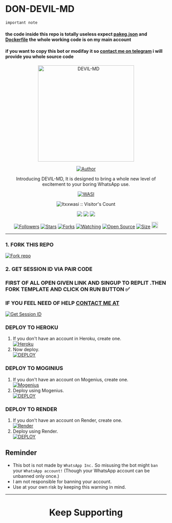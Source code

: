 # DON-DEVIL-MD
`important note`
#### the code inside this repo is totally useless expect [pakeg.json](https://github.com/don-devil/DEVIL-MD/edit/main/package.json) and [Dockerfile](https://github.com/don-devil/DEVIL-MD/edit/main/Dockerfile) the whole working code is on my main  account
#### if you want to copy this  bot or modifay it so [contact me on telegram](t.me/wasitech) i will provide you whole source code

<p align="center">
  <a href="https://youtu.com/@wasitech1">
    <img alt="DEVIL-MD" height="300" src="https://telegra.ph/file/53db32a36cb3c58b0f575.jpg">
  </a>
</p>

<p align="center">
  <a href="https://github.com/don-devil"><img title="Author" src="https://img.shields.io/badge/don-devil-black?style=for-the-badge&logo=WhatsApp"></a>
</p>

<p align="center">Introducing DEVIL-MD, It is designed to bring a whole new level of excitement to your boring WhatsApp use.</p>

<p align="center">
  <a aria-label="DEVIL-MD is free to use" href="https://youtu.com/@wasitech1" target="_blank">
    <img alt="WASI" src="https://img.shields.io/youtube/channel/subscribers/UCWHA-PreVSVaYhDTAiUipCA" target="_blank" />
  </a>
</p>

<p align="center"><img src="https://profile-counter.glitch.me/{Itxxwasi}/count.svg" alt="Itxxwasi :: Visitor's Count" /></p>

<p align="center">
  <a href="https://whatsapp.com/channel/0029VaDK8ZUDjiOhwFS1cP2j"><img src="https://img.shields.io/badge/Connect on WhatsApp-25D366?style=for-the-badge&logo=whatsapp&logoColor=white"></a>
  <a href="https://www.youtube.com/@wasitech1"><img src="https://img.shields.io/badge/Subcribe On Youtube-E4405F?style=for-the-badge&logo=youtube&logoColor=white"></a>
  <a href="https://whatsapp.com/channel/0029VaDK8ZUDjiOhwFS1cP2j"><img src="https://img.shields.io/badge/Join WhatsApp Group-25D366?style=for-the-badge&logo=whatsapp&logoColor=white"></a>
</p>

<p align="center">
  <a href="https://github.com/don-devil/followers"><img title="Followers" src="https://img.shields.io/github/followers/don-devil?color=red&style=flat-square"></a>
  <a href="https://github.com/don-devil/DEVIL-MD/stargazers"><img title="Stars" src="https://img.shields.io/github/stars/don-devil/DEVIL-MD?color=blue&style=flat-square"></a>
  <a href="https://github.com/don-devil/DEVIL-MD/network/members"><img title="Forks" src="https://img.shields.io/github/forks/don-devil/DEVIL-MD?color=red&style=flat-square"></a>
  <a href="https://github.com/don-devil/DEVIL-MD/watchers"><img title="Watching" src="https://img.shields.io/github/watchers/don-devil/DEVIL-MD?label=Watchers&color=blue&style=flat-square"></a>
  <a href="https://github.com/don-devil/DEVIL-MD"><img title="Open Source" src="https://img.shields.io/badge/Author-WASI-red?v=103"></a>
  <a href="https://github.com/don-devil/DEVIL-MD"><img title="Size" src="https://img.shields.io/github/repo-size/don-devil/DEVIL-MD?style=flat-square&color=green"></a>
  <a href="https://github.com/don-devil/DEVIL-MD/graphs/commit-activity"><img height="20" src="https://img.shields.io/badge/Maintained%3F-yes-green.svg"></a>
</p>

---

### 1. FORK THIS REPO

<a href='https://github.com/don-devil/DEVIL-MD/fork' target="_blank"><img alt='Fork repo' src='https://img.shields.io/badge/Fork This Repo-black?style=for-the-badge&logo=git&logoColor=white'/></a>

### 2. GET SESSION ID VIA PAIR CODE
### FIRST OF ALL OPEN GIVEN LINK AND SINGUP TO REPLIT .THEN FORK  TEMPLATE AND CLICK ON RUN BUTTON ✅
### IF YOU FEEL NEED OF HELP [CONTACT ME AT](t.me/wasitech)
<a href='https://replit.com/@Itxxwasi/DON-DEVIL-MD?v=1' target="_blank"><img alt='Get Session ID' src='https://img.shields.io/badge/Click here to get your session id-blue?style=for-the-badge&logo=opencv&logoColor=white'/></a>

### DEPLOY TO HEROKU

1. If you don't have an account in Heroku, create one.
    <br>
    <a href='https://signup.heroku.com/' target="_blank"><img alt='Heroku' src='https://img.shields.io/badge/-Create-black?style=for-the-badge&logo=heroku&logoColor=white'/></a>
2. Now deploy.
    <br>
    <a href='https://heroku.com/deploy?template=https://github.com/don-devil/DEVIL-MD' target="_blank"><img alt='DEPLOY' src='https://img.shields.io/badge/-DEPLOY-black?style=for-the-badge&logo=heroku&logoColor=white'/></a>

### DEPLOY TO MOGINIUS

1. If you don't have an account on Mogenius, create one.
    <br>
    <a href='https://studio.mogenius.com/register' target="_blank"><img alt='Mogenius' src='https://img.shields.io/badge/-Create-black?style=for-the-badge&logo=mogenius&logoColor=white'/></a>
2. Deploy using Mogenius.
    <br>
    <a href='https://studio.mogenius.com/studio/cloud-space/cloud-space-overview' target="_blank"><img alt='DEPLOY' src='https://img.shields.io/badge/-DEPLOY-black?style=for-the-badge&logo=mogenius&logoColor=white'/></a>

### DEPLOY TO RENDER

1. If you don't have an account on Render, create one.
    <br>
    <a href='https://dashboard.render.com/register' target="_blank"><img alt='Render' src='https://img.shields.io/badge/-Create-black?style=for-the-badge&logo=render&logoColor=white'/></a>
2. Deploy using Render.
    <br>
    <a href='https://render.com/deploy' target="_blank"><img alt='DEPLOY' src='https://img.shields.io/badge/-DEPLOY-black?style=for-the-badge&logo=render&logoColor=white'/></a>


## Reminder

- This bot is not made by `WhatsApp Inc.` So misusing the bot might `ban` your `WhatsApp account!` (Though your WhatsApp account can be unbanned only once.)
- I am not responsible for banning your account.
- Use at your own risk by keeping this warning in mind.

---

<h1 align="center">Keep Supporting</h1>

<br>

